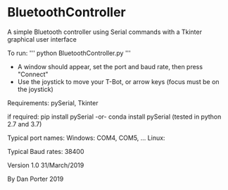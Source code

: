 # BluetoothController
A simple Bluetooth controller using Serial commands with a Tkinter graphical user interface

To run:
'''
python BluetoothController.py 
'''

 - A window should appear, set the port and baud rate, then press "Connect"
 - Use the joystick to move your T-Bot, or arrow keys (focus must be on the joystick)

Requirements:
pySerial, Tkinter

if required:
    pip install pySerial
    -or- 
    conda install pySerial (tested in python 2.7 and 3.7)

Typical port names:
    Windows:
        COM4, COM5, ...
    Linux: 

Typical Baud rates:
    38400

Version 1.0     31/March/2019

By Dan Porter
2019
